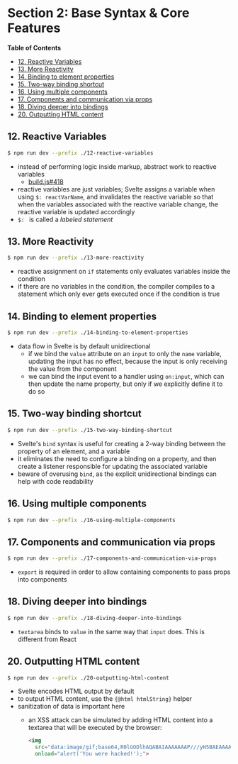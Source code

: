 # Section 2: Base Syntax & Core Features

<!-- START doctoc generated TOC please keep comment here to allow auto update -->
<!-- DON'T EDIT THIS SECTION, INSTEAD RE-RUN doctoc TO UPDATE -->
**Table of Contents**

- [12. Reactive Variables](#12-reactive-variables)
- [13. More Reactivity](#13-more-reactivity)
- [14. Binding to element properties](#14-binding-to-element-properties)
- [15. Two-way binding shortcut](#15-two-way-binding-shortcut)
- [16. Using multiple components](#16-using-multiple-components)
- [17. Components and communication via props](#17-components-and-communication-via-props)
- [18. Diving deeper into bindings](#18-diving-deeper-into-bindings)
- [20. Outputting HTML content](#20-outputting-html-content)

<!-- END doctoc generated TOC please keep comment here to allow auto update -->

## 12. Reactive Variables

```bash
$ npm run dev --prefix ./12-reactive-variables
```

- instead of performing logic inside markup, abstract work to reactive variables
  - [build.js#418](./12-reactive-variables/public/build/bundle.js)
- reactive variables are just variables; Svelte assigns a variable when using
    `$: reactVarName`, and invalidates the reactive variable so that when the
    variables associated with the reactive variable change, the reactive
    variable is updated accordingly
- `$: ` is called a _labeled statement_

## 13. More Reactivity

```bash
$ npm run dev --prefix ./13-more-reactivity
```

- reactive assignment on `if` statements only evaluates variables inside the
    condition
- if there are no variables in the condition, the compiler compiles to a
    statement which only ever gets executed once if the condition is true

## 14. Binding to element properties

```bash
$ npm run dev --prefix ./14-binding-to-element-properties
```

- data flow in Svelte is by default unidirectional
  - if we bind the `value` attribute on an `input` to only the `name` variable,
      updating the input has no effect, because the input is only receiving the
      value from the component
  - we can bind the input event to a handler using `on:input`, which can then
      update the name property, but only if we explicitly define it to do so


## 15. Two-way binding shortcut

```bash
$ npm run dev --prefix ./15-two-way-binding-shortcut
```

- Svelte's `bind` syntax is useful for creating a 2-way binding between the
    property of an element, and a variable
- it eliminates the need to configure a binding on a property, and then create a
    listener responsible for updating the associated variable
- beware of overusing `bind`, as the explicit unidirectional bindings can help
    with code readability

## 16. Using multiple components

```bash
$ npm run dev --prefix ./16-using-multiple-components
```

## 17. Components and communication via props

```bash
$ npm run dev --prefix ./17-components-and-communication-via-props
```

- `export` is required in order to allow containing components to pass props
    into components

## 18. Diving deeper into bindings

```bash
$ npm run dev --prefix ./18-diving-deeper-into-bindings
```

- `textarea` binds to `value` in the same way that `input` does. This is
    different from React

## 20. Outputting HTML content

```bash
$ npm run dev --prefix ./20-outputting-html-content
```

- Svelte encodes HTML output by default
- to output HTML content, use the `{@html htmlString}` helper
- sanitization of data is important here
    - an XSS attack can be simulated by adding HTML content into a textarea that
        will be executed by the browser:

        ```html
        <img
          src="data:image/gif;base64,R0lGODlhAQABAIAAAAAAAP///yH5BAEAAAAALAAAAAABAAEAAAIBRAA7"
          onload="alert('You were hacked!');">
        ```
